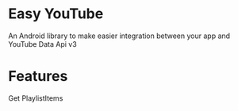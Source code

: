 # Easy YouTube
An Android library to make easier integration between your app and YouTube Data Api v3

# Features
Get PlaylistItems
